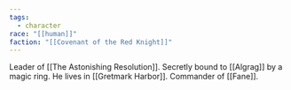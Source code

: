 ```yaml
---
tags:
  - character
race: "[[human]]"
faction: "[[Covenant of the Red Knight]]"
---
```

Leader of [[The Astonishing Resolution]]. 
Secretly bound to [[Algrag]] by a magic ring.
He lives in [[Gretmark Harbor]].
Commander of [[Fane]].